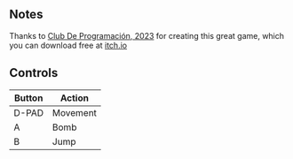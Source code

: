 ## Notes

Thanks to [Club De Programación, 2023](https://clubdeprogramacion.itch.io/bomberpibe) for creating this great game, which you can download free at [itch.io](https://clubdeprogramacion.itch.io/bomberpibe)


## Controls

| Button  | Action   |
| ------- | -------- |
| D-PAD   | Movement |
| A       | Bomb     |
| B       | Jump     |
